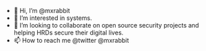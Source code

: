 - 👋 Hi, I’m @mxrabbit
- 👀 I’m interested in systems. 
- 💞️ I’m looking to collaborate on open source security projects and helping HRDs secure their digital lives. 
- 📫 How to reach me @twitter @mxrabbit
<!---
mxmouse/mxmouse is a ✨ special ✨ repository because its `README.md` (this file) appears on your GitHub profile.
You can click the Preview link to take a look at your changes.
--->
